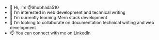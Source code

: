 - 👋 Hi, I’m @Shubhada510
- 👀 I’m interested in web development and technical writing 
- 🌱 I’m currently learning Mern stack development
- 💞️ I’m looking to collaborate on documentation  technical writing and web development
- 📫 You can connect with me on LinkedIn

<!---
Shubhada510/Shubhada510 is a ✨ special ✨ repository because its `README.md` (this file) appears on your GitHub profile.
You can click the Preview link to take a look at your changes.
--->
